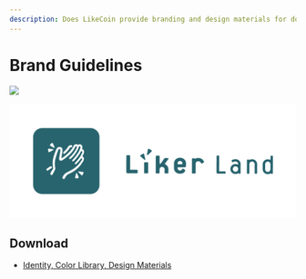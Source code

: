 ```yaml
---
description: Does LikeCoin provide branding and design materials for download?
---
```


# Brand Guidelines



![](https://gblobscdn.gitbook.com/assets%2F-LL4mdaVjNgL6A1--PV0%2F-MHGCNh5VLsZgVP6RNGG%2F-MHGEdgLreNT10vu9EsL%2FLikeCoin_presskit_Logo_Fullcolor_Dark.png?alt=media&token=7b873cf6-8604-460e-9c5d-f33428bd268d)

![](../../.gitbook/assets/likecoin_presskit_likerland_dark.png)

## Download <a id="yes"></a>

* [Identity, Color Library, Design Materials](https://www.notion.so/Branding-and-Design-96b3d582c3014003985a8819b31217fa)

